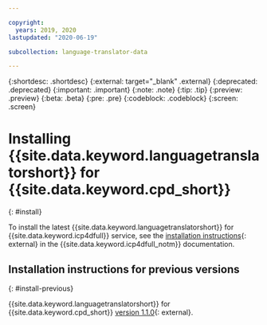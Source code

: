 ```yaml
---

copyright:
  years: 2019, 2020
lastupdated: "2020-06-19"

subcollection: language-translator-data

---
```


{:shortdesc: .shortdesc}
{:external: target="_blank" .external}
{:deprecated: .deprecated}
{:important: .important}
{:note: .note}
{:tip: .tip}
{:preview: .preview}
{:beta: .beta}
{:pre: .pre}
{:codeblock: .codeblock}
{:screen: .screen}

# Installing {{site.data.keyword.languagetranslatorshort}} for {{site.data.keyword.cpd_short}}
{: #install}

To install the latest {{site.data.keyword.languagetranslatorshort}} for {{site.data.keyword.icp4dfull}} service, see the [installation instructions](https://www.ibm.com/support/producthub/icpdata/docs/content/SSQNUZ_current/svc-lang/language-translator-install.html){: external} in the {{site.data.keyword.icp4dfull_notm}} documentation.

## Installation instructions for previous versions
{: #install-previous}

{{site.data.keyword.languagetranslatorshort}} for {{site.data.keyword.cpd_short}} [version 1.1.0](https://www.ibm.com/support/knowledgecenter/SSQNUZ_2.5.0/svc-lang/language-translator-install.html){: external}.
